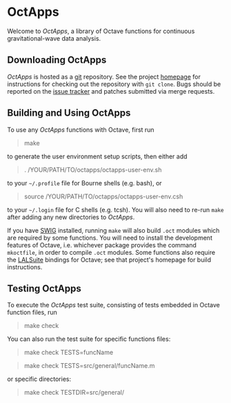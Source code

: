OctApps
=======

Welcome to *OctApps*, a library of Octave functions for continuous gravitational-wave data analysis.

Downloading OctApps
-------------------

*OctApps* is hosted as a [git](https://git-scm.com/) repository.
See the project [homepage](https://github.com/octapps/octapps) for instructions for checking out the repository with `git clone`.
Bugs should be reported on the [issue tracker](https://github.com/octapps/octapps/issues) and patches submitted via merge requests.

Building and Using OctApps
--------------------------

To use any *OctApps* functions with Octave, first run

> make

to generate the user environment setup scripts, then either add

> . /YOUR/PATH/TO/octapps/octapps-user-env.sh

to your `~/.profile` file for Bourne shells (e.g. bash), or

> source /YOUR/PATH/TO/octapps/octapps-user-env.csh

to your `~/.login` file for C shells (e.g. tcsh).
You will also need to re-run `make` after adding any new directories to *OctApps*.

If you have [SWIG](http://www.swig.org/) installed, running `make` will also build `.oct` modules which are required by some functions.
You will need to install the development features of Octave, i.e. whichever package provides the command `mkoctfile`, in order to compile `.oct` modules.
Some functions also require the [LALSuite](https://wiki.ligo.org/DASWG/LALSuite) bindings for Octave; see that project's homepage for build instructions.

Testing OctApps
---------------

To execute the *OctApps* test suite, consisting of tests embedded in Octave function files, run

> make check

You can also run the test suite for specific functions files:

> make check TESTS=funcName

> make check TESTS=src/general/funcName.m

or specific directories:

> make check TESTDIR=src/general/

